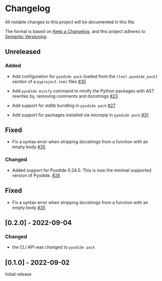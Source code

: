 # Changelog
All notable changes to this project will be documented in this file.

The format is based on [Keep a Changelog](https://keepachangelog.com/en/1.0.0/),
and this project adheres to [Semantic Versioning](https://semver.org/spec/v2.0.0.html).

## Unreleased

### Added

 - Add configuration for `pyodide pack` loaded from the `[tool.pyodide_pack]` section of a
   `pyproject.toml` files
   [#35](https://github.com/pyodide/pyodide-pack/pull/35)

 - Add `pyodide minify` command to minify the Python packages with AST rewrites by,
   removing comments and docstrings
   [#23](https://github.com/pyodide/pyodide-pack/pull/23)

 - Add support for stdlib bundling in `pyodide pack`
   [#27](https://github.com/pyodide/pyodide-pack/pull/27)

 - Add support for packages installed via micropip in `pyodide pack`
   [#31](https://github.com/pyodide/pyodide-pack/pull/31)

## Fixed

 - Fix a syntax error when stripping docstrings from a function with an empty body
   [#35](https://github.com/pyodide/pyodide-pack/pull/35)


### Changed

 - Added support for Pyodide 0.24.0. This is now the minimal supported version of Pyodide.
   [#26](https://github.com/pyodide/pyodide-pack/pull/26)

## Fixed

 - Fix a syntax error when stripping docstrings from a function with an empty body
   [#35](https://github.com/pyodide/pyodide-pack/pull/35)


## [0.2.0] - 2022-09-04

### Changed

 - the CLI API was changed to `pyodide pack`

## [0.1.0] - 2022-09-02

Initial release
